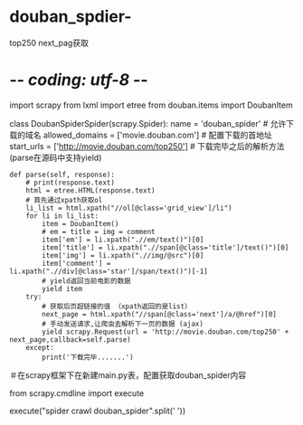 # douban_spdier-
top250 next_pag获取
# -*- coding: utf-8 -*-
import scrapy
from lxml import etree
from douban.items import DoubanItem

class DoubanSpiderSpider(scrapy.Spider):
    name = 'douban_spider'
    # 允许下载的域名
    allowed_domains = ['movie.douban.com']
    # 配置下载的首地址
    start_urls = ['http://movie.douban.com/top250']
    # 下载完毕之后的解析方法 (parse在源码中支持yield)

    def parse(self, response):
        # print(response.text)
        html = etree.HTML(response.text)
        # 首先通过xpath获取ol
        li_list = html.xpath("//ol[@class='grid_view']/li")
        for li in li_list:
            item = DoubanItem()
            # em = title = img = comment
            item['em'] = li.xpath(".//em/text()")[0]
            item['title'] = li.xpath(".//span[@class='title']/text()")[0]
            item['img'] = li.xpath(".//img/@src")[0]
            item['comment'] = li.xpath(".//div[@class='star']/span/text()")[-1]
            # yield返回当前电影的数据
            yield item
        try:
            # 获取后页超链接的值 （xpath返回的是list）
            next_page = html.xpath("//span[@class='next']/a/@href")[0]
            # 手动发送请求,让爬虫去解析下一页的数据 (ajax)
            yield scrapy.Request(url = 'http://movie.douban.com/top250' + next_page,callback=self.parse)
        except:
            print('下载完毕.......')


＃在scrapy框架下在新建main.py表，配置获取douban_spider内容

from scrapy.cmdline import execute

execute("spider crawl douban_spider".split(' '))
